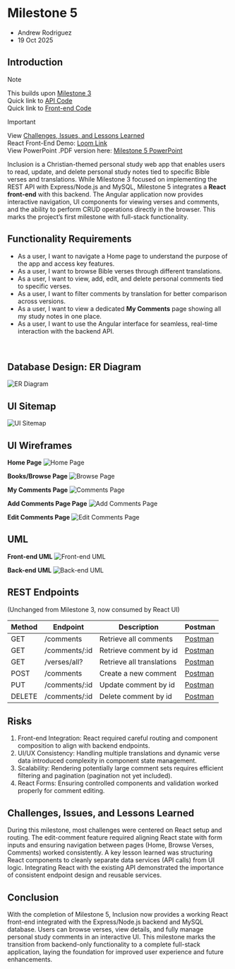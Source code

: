 # Milestone 5
- Andrew Rodriguez  
- 19 Oct 2025  

## Introduction
> [!Note]  
> This builds upon [Milestone 3](../Milestone%203/README.md)  
> Quick link to [API Code](../InclusionAPI/)  
> Quick link to [Front-end Code](../Inclusionre/)  

> [!IMPORTANT]  
> View [Challenges, Issues, and Lessons Learned](#challenges-issues-and-lessons-learned)  
> React Front-End Demo: [Loom Link](https://www.loom.com/share/116e2bde603d4c4abf6e2bc24ffb7ff4?sid=2eff2943-e9a8-440c-85c3-55642bac3833)  
> View PowerPoint .PDF version here: [Milestone 5 PowerPoint](Milestone%205.pdf)  

Inclusion is a Christian-themed personal study web app that enables users to read, update, and delete personal study notes tied to specific Bible verses and translations. While Milestone 3 focused on implementing the REST API with Express/Node.js and MySQL, Milestone 5 integrates a **React front-end** with this backend. The Angular application now provides interactive navigation, UI components for viewing verses and comments, and the ability to perform CRUD operations directly in the browser. This marks the project’s first milestone with full-stack functionality.  

## Functionality Requirements
- As a user, I want to navigate a Home page to understand the purpose of the app and access key features.  
- As a user, I want to browse Bible verses through different translations.  
- As a user, I want to view, add, edit, and delete personal comments tied to specific verses.  
- As a user, I want to filter comments by translation for better comparison across versions.  
- As a user, I want to view a dedicated **My Comments** page showing all my study notes in one place.  
- As a user, I want to use the Angular interface for seamless, real-time interaction with the backend API.  

<br>

## Database Design: ER Diagram
![ER Diagram](../Milestone%202/images/ER.png)

## UI Sitemap
![UI Sitemap](../Milestone%204/images/sitemap.png)

## UI Wireframes 
**Home Page**
![Home Page](./images/home.png)

**Books/Browse Page**
![Browse Page](./images/verses.png)

**My Comments Page**
![Comments Page](./images/viewComments.png)

**Add Comments Page Page**
![Add Comments Page](./images/addComment.png)

**Edit Comments Page**
![Edit Comments Page](./images/editComments.png)

## UML 
**Front-end UML**
![Front-end UML](./images/UML.png)

**Back-end UML**
![Back-end UML](../Milestone%204/images/back-end%20UML.png)

## REST Endpoints
(Unchanged from Milestone 3, now consumed by React UI)  

|Method|Endpoint|Description|Postman
|--|--|--|--|
|GET|/comments|Retrieve all comments|[Postman](../Milestone%202/images/GET%20all.png)|
|GET|/comments/:id|Retrieve comment by id|[Postman](../Milestone%202/images/GET%20id.png)|
|GET|/verses/all?|Retrieve all translations|[Postman](../Milestone%202/images/GET%20translations.png)|
|POST|/comments|Create a new comment|[Postman](../Milestone%202/images/POST.png)|
|PUT|/comments/:id|Update comment by id|[Postman](../Milestone%202/images/PUT.png)|
|DELETE|/comments/:id|Delete comment by id|[Postman](../Milestone%202/images/DEL.png)|


## Risks
1. Front-end Integration: React required careful routing and component composition to align with backend endpoints.
2. UI/UX Consistency: Handling multiple translations and dynamic verse data introduced complexity in component state management.
3. Scalability: Rendering potentially large comment sets requires efficient filtering and pagination (pagination not yet included).
4. React Forms: Ensuring controlled components and validation worked properly for comment editing.

## Challenges, Issues, and Lessons Learned
During this milestone, most challenges were centered on React setup and routing. The edit-comment feature required aligning React state with form inputs and ensuring navigation between pages (Home, Browse Verses, Comments) worked consistently. A key lesson learned was structuring React components to cleanly separate data services (API calls) from UI logic. Integrating React with the existing API demonstrated the importance of consistent endpoint design and reusable services.

## Conclusion
With the completion of Milestone 5, Inclusion now provides a working React front-end integrated with the Express/Node.js backend and MySQL database. Users can browse verses, view details, and fully manage personal study comments in an interactive UI. This milestone marks the transition from backend-only functionality to a complete full-stack application, laying the foundation for improved user experience and future enhancements.